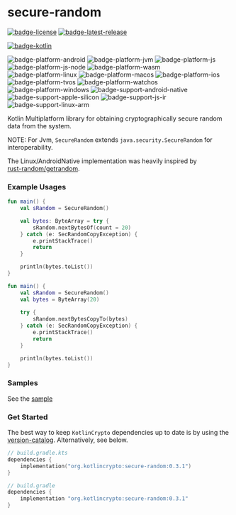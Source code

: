 # secure-random
[![badge-license]][url-license]
[![badge-latest-release]][url-latest-release]

[![badge-kotlin]][url-kotlin]

![badge-platform-android]
![badge-platform-jvm]
![badge-platform-js]
![badge-platform-js-node]
![badge-platform-wasm]
![badge-platform-linux]
![badge-platform-macos]
![badge-platform-ios]
![badge-platform-tvos]
![badge-platform-watchos]
![badge-platform-windows]
![badge-support-android-native]
![badge-support-apple-silicon]
![badge-support-js-ir]
![badge-support-linux-arm]

Kotlin Multiplatform library for obtaining cryptographically 
secure random data from the system. 

NOTE: For Jvm, `SecureRandom` extends `java.security.SecureRandom` 
for interoperability.

The Linux/AndroidNative implementation was heavily inspired by  
[rust-random/getrandom][url-rust-random].

### Example Usages

```kotlin
fun main() {
    val sRandom = SecureRandom()

    val bytes: ByteArray = try {
        sRandom.nextBytesOf(count = 20)
    } catch (e: SecRandomCopyException) {
        e.printStackTrace()
        return
    }

    println(bytes.toList())
}
```

```kotlin
fun main() {
    val sRandom = SecureRandom()
    val bytes = ByteArray(20)
    
    try {
        sRandom.nextBytesCopyTo(bytes)
    } catch (e: SecRandomCopyException) {
        e.printStackTrace()
        return
    }

    println(bytes.toList())
}
```

### Samples

See the [sample](sample/README.md) 

### Get Started


The best way to keep `KotlinCrypto` dependencies up to date is by using the 
[version-catalog][url-version-catalog]. Alternatively, see below.

<!-- TAG_VERSION -->

```kotlin
// build.gradle.kts
dependencies {
    implementation("org.kotlincrypto:secure-random:0.3.1")
}
```

<!-- TAG_VERSION -->

```groovy
// build.gradle
dependencies {
    implementation "org.kotlincrypto:secure-random:0.3.1"
}
```

<!-- TAG_VERSION -->
[badge-latest-release]: https://img.shields.io/badge/latest--release-0.3.1-blue.svg?style=flat
[badge-license]: https://img.shields.io/badge/license-Apache%20License%202.0-blue.svg?style=flat

<!-- TAG_DEPENDENCIES -->
[badge-kotlin]: https://img.shields.io/badge/kotlin-1.9.23-blue.svg?logo=kotlin

<!-- TAG_PLATFORMS -->
[badge-platform-android]: http://img.shields.io/badge/-android-6EDB8D.svg?style=flat
[badge-platform-jvm]: http://img.shields.io/badge/-jvm-DB413D.svg?style=flat
[badge-platform-js]: http://img.shields.io/badge/-js-F8DB5D.svg?style=flat
[badge-platform-js-node]: https://img.shields.io/badge/-nodejs-68a063.svg?style=flat
[badge-platform-linux]: http://img.shields.io/badge/-linux-2D3F6C.svg?style=flat
[badge-platform-macos]: http://img.shields.io/badge/-macos-111111.svg?style=flat
[badge-platform-ios]: http://img.shields.io/badge/-ios-CDCDCD.svg?style=flat
[badge-platform-tvos]: http://img.shields.io/badge/-tvos-808080.svg?style=flat
[badge-platform-watchos]: http://img.shields.io/badge/-watchos-C0C0C0.svg?style=flat
[badge-platform-wasm]: https://img.shields.io/badge/-wasm-624FE8.svg?style=flat
[badge-platform-windows]: http://img.shields.io/badge/-windows-4D76CD.svg?style=flat
[badge-support-android-native]: http://img.shields.io/badge/support-[AndroidNative]-6EDB8D.svg?style=flat
[badge-support-apple-silicon]: http://img.shields.io/badge/support-[AppleSilicon]-43BBFF.svg?style=flat
[badge-support-js-ir]: https://img.shields.io/badge/support-[js--IR]-AAC4E0.svg?style=flat
[badge-support-linux-arm]: http://img.shields.io/badge/support-[LinuxArm]-2D3F6C.svg?style=flat

[url-latest-release]: https://github.com/KotlinCrypto/secure-random/releases/latest
[url-license]: https://www.apache.org/licenses/LICENSE-2.0.txt
[url-kotlin]: https://kotlinlang.org
[url-rust-random]: https://github.com/rust-random/getrandom
[url-version-catalog]: https://github.com/KotlinCrypto/version-catalog
